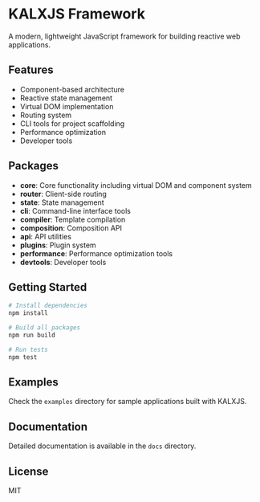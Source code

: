 # KALXJS Framework

A modern, lightweight JavaScript framework for building reactive web applications.

## Features

- Component-based architecture
- Reactive state management
- Virtual DOM implementation
- Routing system
- CLI tools for project scaffolding
- Performance optimization
- Developer tools

## Packages

- **core**: Core functionality including virtual DOM and component system
- **router**: Client-side routing
- **state**: State management
- **cli**: Command-line interface tools
- **compiler**: Template compilation
- **composition**: Composition API
- **api**: API utilities
- **plugins**: Plugin system
- **performance**: Performance optimization tools
- **devtools**: Developer tools

## Getting Started

```bash
# Install dependencies
npm install

# Build all packages
npm run build

# Run tests
npm test
```

## Examples

Check the `examples` directory for sample applications built with KALXJS.

## Documentation

Detailed documentation is available in the `docs` directory.

## License

MIT